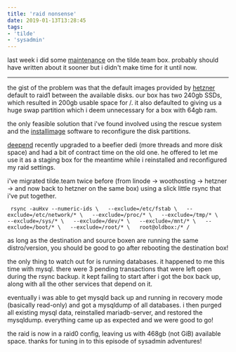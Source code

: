 ```yaml
---
title: 'raid nonsense'
date: 2019-01-13T13:28:45
tags:
- 'tilde'
- 'sysadmin'
---
```


last week i did some
[maintenance](https://tilde.team/news/?page=025_raid_reboot) on the
tilde.team box. probably should have written about it sooner but i
didn't make time for it until now.

------------------------------------------------------------------------

the gist of the problem was that the default images provided by
[hetzner](https://hetzner.com) default to raid1 between the available
disks. our box has two 240gb SSDs, which resulted in 200gb usable space
for /. it also defaulted to giving us a huge swap partition which i deem
unnecessary for a box with 64gb ram.

the only feasible solution that i've found involved using the rescue
system and the
[installimage](https://wiki.hetzner.de/index.php/Installimage/en)
software to reconfigure the disk partitions.

[deepend](https://yourtilde.com/~deepend/) recently upgraded to a
beefier dedi (more threads and more disk space) and had a bit of
contract time on the old one. he offered to let me use it as a staging
box for the meantime while i reinstalled and reconfigured my raid
settings.

i've migrated tilde.team twice before (from linode -&gt; woothosting
-&gt; hetzner -&gt; and now back to hetzner on the same box) using a
slick little rsync that i've put together.

` rsync -auHxv --numeric-ids \   --exclude=/etc/fstab \   --exclude=/etc/network/* \   --exclude=/proc/* \   --exclude=/tmp/* \   --exclude=/sys/* \   --exclude=/dev/* \   --exclude=/mnt/* \   --exclude=/boot/* \   --exclude=/root/* \   root@oldbox:/* /`

as long as the destination and source boxen are running the same
distro/version, you should be good to go after rebooting the destination
box!

the only thing to watch out for is running databases. it happened to me
this time with mysql. there were 3 pending transactions that were left
open during the rsync backup. it kept failing to start after i got the
box back up, along with all the other services that depend on it.

eventually i was able to get mysqld back up and running in recovery mode
(basically read-only) and got a mysqldump of all databases. i then
purged all existing mysql data, reinstalled mariadb-server, and restored
the mysqldump. everything came up as expected and we were good to go!

the raid is now in a raid0 config, leaving us with 468gb (not GiB)
available space. thanks for tuning in to this episode of sysadmin
adventures!


